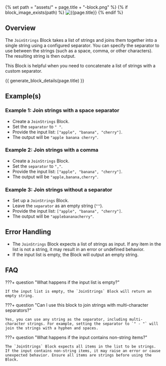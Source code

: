{% set path = "assets/" + page.title + "-block.png" %}
{% if block_image_exists(path) %}
![{{page.title}}]({{path}})
{% endif %}

## Overview
The `JoinStrings` Block takes a list of strings and joins them together into a single string using a configured separator. You can specify the separator to use between the strings (such as a space, comma, or other characters). The resulting string is then output.

This Block is helpful when you need to concatenate a list of strings with a custom separator.

{{ generate_block_details(page.title) }}

## Example(s)

### Example 1: Join strings with a space separator
- Create a `JoinStrings` Block.
- Set the `separator` to `" "`.
- Provide the input list: `["apple", "banana", "cherry"]`.
- The output will be `"apple banana cherry"`.

### Example 2: Join strings with a comma
- Create a `JoinStrings` Block.
- Set the `separator` to `","`.
- Provide the input list: `["apple", "banana", "cherry"]`.
- The output will be `"apple,banana,cherry"`.

### Example 3: Join strings without a separator
- Set up a `JoinStrings` Block.
- Leave the `separator` as an empty string (`""`).
- Provide the input list: `["apple", "banana", "cherry"]`.
- The output will be `"applebananacherry"`.

## Error Handling
- The `JoinStrings` Block expects a list of strings as input. If any item in the list is not a string, it may result in an error or undefined behavior.
- If the input list is empty, the Block will output an empty string.

## FAQ

???+ question "What happens if the input list is empty?"
    
    If the input list is empty, the `JoinStrings` Block will return an empty string.

???+ question "Can I use this block to join strings with multi-character separators?"
    
    Yes, you can use any string as the separator, including multi-character strings. For example, setting the separator to `" - "` will join the strings with a hyphen and spaces.

???+ question "What happens if the input contains non-string items?"
    
    The `JoinStrings` Block expects all items in the list to be strings. If the input contains non-string items, it may raise an error or cause unexpected behavior. Ensure all items are strings before using the Block.